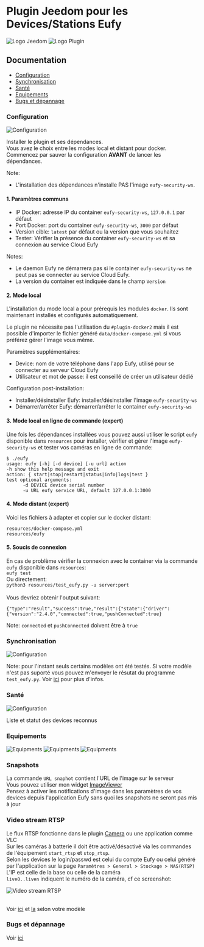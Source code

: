 # Plugin Jeedom pour les Devices/Stations Eufy

![Logo Jeedom](../images/jeedom.png)
![Logo Plugin](../images/eufy.png)

## Documentation
- [Configuration](#configuration)
- [Synchronisation](#synchronisation)
- [Santé](#health)
- [Equipements](#equipments)
- [Bugs et dépannage](#troubleshooting)

### Configuration
![Configuration](../images/eufy3.png)

Installer le plugin et ses dépendances.
<br>Vous avez le choix entre les modes local et distant pour docker.
<br>Commencez par sauver la configuration <b>AVANT</b> de lancer les dépendances.

Note: 
* L'installation des dépendances n'installe PAS l'image `eufy-security-ws`.

#### 1. Paramètres communs
- IP Docker: adresse IP du container `eufy-security-ws`, `127.0.0.1` par défaut
- Port Docker: port du container `eufy-security-ws`, `3000` par défaut
- Version cible: `latest` par défaut ou la version que vous souhaitez
- Tester: Vérifier la présence du container `eufy-security-ws` et sa connexion au service Cloud Eufy

Notes:
- Le daemon Eufy ne démarrera pas si le container `eufy-security-ws` ne peut pas se connecter au service Cloud Eufy.
- La version du container est indiquée dans le champ `Version`

#### 2. Mode local
L'installation du mode local a pour prérequis les modules `docker`. Ils sont maintenant installés et configurés automatiquement.

Le plugin ne nécessite pas l'utilisation du `#plugin-docker2` mais il est possible d'importer le fichier généré `data/docker-compose.yml` si vous préférez gérer l'image vous même.

Paramètres supplémentaires:
- Device: nom de votre téléphone dans l'app Eufy, utilisé pour se connecter au serveur Cloud Eufy
- Utilisateur et mot de passe: il est conseillé de créer un utilisateur dédié

Configuration post-installation:

- Installer/désinstaller Eufy: installer/désinstaller l'image `eufy-security-ws`
- Démarrer/arrêter Eufy: démarrer/arrêter le container `eufy-security-ws`

#### 3. Mode local en ligne de commande (expert)
Une fois les dépendances installées vous pouvez aussi utiliser le script `eufy` disponible dans `resources`
pour installer, vérifier et gérer l'image `eufy-security-ws` et tester vos caméras en ligne de commande:

```
$ ./eufy
usage: eufy [-h] [-d device] [-u url] action
-h show this help message and exit
action: { start|stop|restart|status|info|logs|test }
test optional arguments:
      -d DEVICE device serial number
      -u URL eufy service URL, default 127.0.0.1:3000
```

#### 4. Mode distant (expert)

Voici les fichiers à adapter et copier sur le docker distant:
```
resources/docker-compose.yml
resources/eufy
```

####  5. Soucis de connexion
En cas de problème vérifier la connexion avec le container via la commande `eufy` disponible dans `resources`:
<br>`eufy test`
<br>Ou directement:
<br>`python3 resources/test_eufy.py -u server:port`
<br>
<br> Vous devriez obtenir l'output suivant:
```
{"type":"result","success":true,"result":{"state":{"driver":{"version":"2.4.0","connected":true,"pushConnected":true}
```

Note: `connected` et `pushConnected` doivent être à `true`

### Synchronisation
![Configuration](../images/eufy2.png)

Note: pour l'instant seuls certains modèles ont été testés. Si votre modèle n'est pas suporté vous pouvez 
m'envoyer le résutat du programme `test_eufy.py`. Voir [ici](../../README.md#untested-devices) pour plus d'infos.

### Santé
![Configuration](../images/eufy1.png)

Liste et statut des devices reconnus 

### Equipements
![Equipments](../images/eufy4.png)
![Equipments](../images/eufy5.png)
![Equipments](../images/eufy6.png)

### Snapshots
La commande `URL snaphot` contient l'URL de l'image sur le serveur
<br> Vous pouvez utiliser mon widget [ImageViewer](https://github.com/lxrootard/widgets_v4)
<br> Pensez à activer les notifications d'image dans les paramètres de vos devices depuis l'application Eufy sans quoi les snapshots ne seront pas mis à jour


### Video stream RTSP
Le flux RTSP fonctionne dans le plugin [Camera](https://doc.jeedom.com/fr_FR/plugins/security/camera) ou une application comme VLC
<br>Sur les caméras à batterie il doit être activé/désactivé via les commandes de l'équipement `start_rtsp` et `stop_rtsp`.
<br>Selon les devices le login/passwd est celui du compte Eufy ou celui généré par l'application sur la page
`Paramètres > General > Stockage > NAS(RTSP)`
<br>L'IP est celle de la base ou celle de la caméra 
<br>`live0..liven` indiquent le numéro de la caméra, cf ce screenshot:

![Video stream RTSP](../images/camera_plugin.jpg)

<br>Voir [ici](https://camlytics.com/camera/eufy) et [la](https://support.eufy.com/s/article/Using-NAS-Storage-Step-by-Step) selon votre modèle

### Bugs et dépannage
Voir [ici](../../README.md#Troubleshooting)
